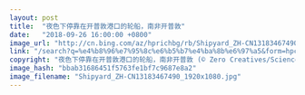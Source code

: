 ```yaml
---
layout: post
title:  "夜色下停靠在开普敦港口的轮船，南非开普敦"
date:   "2018-09-26 16:00:00 +0800"
image_url: "http://cn.bing.com/az/hprichbg/rb/Shipyard_ZH-CN13183467490_1920x1080.jpg"
link: "/search?q=%e4%b8%96%e7%95%8c%e6%b5%b7%e4%ba%8b%e6%97%a5&form=hpcapt&mkt=zh-cn"
copyright: "夜色下停靠在开普敦港口的轮船，南非开普敦 (© Zero Creatives/Science Photo Library)"
image_hash: "bbab31686451f5763fe1bf7c9687e8a2"
image_filename: "Shipyard_ZH-CN13183467490_1920x1080.jpg"
---
```

